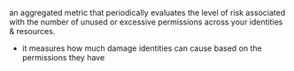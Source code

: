 an aggregated metric that periodically evaluates the level of risk associated with the number of unused or excessive permissions across your identities & resources.
- it measures how much damage identities can cause based on the permissions they have
